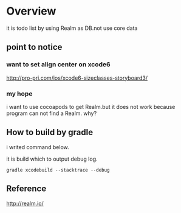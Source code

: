 # Overview
it is todo list by using Realm as DB.not use core data

## point to notice

### want to set align center on xcode6
http://pro-pri.com/ios/xcode6-sizeclasses-storyboard3/

### my hope
i want to use cocoapods to get Realm.but it does not work because program can not find a Realm.
why?

## How to build by gradle
i writed command below.

it is build which to output debug log. 
```
gradle xcodebuild --stacktrace --debug
```


## Reference
http://realm.io/
